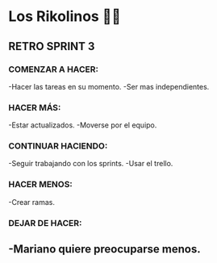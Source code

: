 # Los Rikolinos 👨‍🍳


 
## RETRO SPRINT 3


### COMENZAR A HACER:

-Hacer las tareas en su momento.
-Ser mas independientes.

### HACER MÁS:

-Estar actualizados.
-Moverse por el equipo.

### CONTINUAR HACIENDO:

-Seguir trabajando con los sprints.
-Usar el trello.

### HACER MENOS:

-Crear ramas.

### DEJAR DE HACER:

-Mariano quiere preocuparse menos.
-


